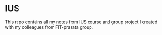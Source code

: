 # IUS

This repo contains all my notes from IUS course and group project I created with my colleagues from FIT-prasata group.

